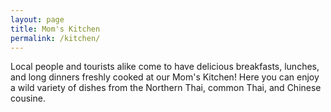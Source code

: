 ```yaml
---
layout: page
title: Mom's Kitchen
permalink: /kitchen/
---
```


<p>
Local people and tourists alike come to have delicious
breakfasts, lunches, and long dinners freshly cooked at our
Mom's Kitchen! Here you can enjoy a wild variety of dishes
from the Northern Thai, common Thai, and Chinese cousine.
</p>